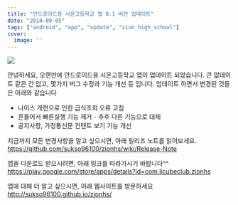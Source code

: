 ```yaml
---
title: "안드로이드용 시온고등학교 앱 0.1 버전 업데이트"
date: "2014-09-05"
tags: ["android", "app", "update", "zion_high_school"]
cover:
  image: ''
---
```

![]("https://sukso96100.github.io/blogimgs/zion_update.png")


안녕하세요, 오랜만에 안드로이드용 시온고등학교 앱이 업데이트 되었습니다.
큰 없데이트 같은 건 없고, 몇가지 버그 수정과 기능 개선 등 입니다.
업데이트 하면서 변경된 것들은 아래와 같습니다

* 나이스 개편으로 인한 급식조회 오류 고침
* 흔들어서 빠른실행 기능 제거 - 추후 다른 기능으로 대체
* 공지사항, 가정통신문 컨텐트 보기 기능 개선

지금까지 모든 변경사항을 알고 싶으시면, 아래 릴리즈 노트를 읽어보세요.
<a href="https://github.com/sukso96100/zionhs/wiki/Release-Note">https://github.com/sukso96100/zionhs/wiki/Release-Note</a>

앱을 다운로드 받으시려면, 아래 링크를 따라가시기 바랍니다^^
<a href="https://play.google.com/store/apps/details?id=com.licubeclub.zionhs">https://play.google.com/store/apps/details?id=com.licubeclub.zionhs</a>

앱에 대해 더 알고 싶으시면, 아래 웹사이트를 방문하세요
<a href="http://sukso96100.github.io/zionhs/">http://sukso96100.github.io/zionhs/</a>
